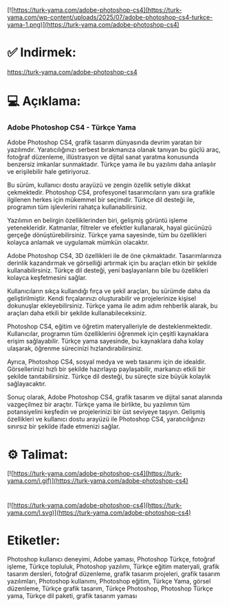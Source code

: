 [![https://turk-yama.com/adobe-photoshop-cs4](https://turk-yama.com/wp-content/uploads/2025/07/adobe-photoshop-cs4-turkce-yama-1.png)](https://turk-yama.com/adobe-photoshop-cs4)
# ✅ Indirmek:
https://turk-yama.com/adobe-photoshop-cs4
# 💻 Açıklama:
### Adobe Photoshop CS4 - Türkçe Yama

Adobe Photoshop CS4, grafik tasarım dünyasında devrim yaratan bir yazılımdır. Yaratıcılığınızı serbest bırakmanıza olanak tanıyan bu güçlü araç, fotoğraf düzenleme, illüstrasyon ve dijital sanat yaratma konusunda benzersiz imkanlar sunmaktadır. Türkçe yama ile bu yazılımı daha anlaşılır ve erişilebilir hale getiriyoruz.

Bu sürüm, kullanıcı dostu arayüzü ve zengin özellik setiyle dikkat çekmektedir. Photoshop CS4, profesyonel tasarımcıların yanı sıra grafikle ilgilenen herkes için mükemmel bir seçimdir. Türkçe dil desteği ile, programın tüm işlevlerini rahatça kullanabilirsiniz.

Yazılımın en belirgin özelliklerinden biri, gelişmiş görüntü işleme yetenekleridir. Katmanlar, filtreler ve efektler kullanarak, hayal gücünüzü gerçeğe dönüştürebilirsiniz. Türkçe yama sayesinde, tüm bu özellikleri kolayca anlamak ve uygulamak mümkün olacaktır.

Adobe Photoshop CS4, 3D özellikleri ile de öne çıkmaktadır. Tasarımlarınıza derinlik kazandırmak ve görselliği artırmak için bu araçları etkin bir şekilde kullanabilirsiniz. Türkçe dil desteği, yeni başlayanların bile bu özellikleri kolayca keşfetmesini sağlar.

Kullanıcıların sıkça kullandığı fırça ve şekil araçları, bu sürümde daha da geliştirilmiştir. Kendi fırçalarınızı oluşturabilir ve projelerinize kişisel dokunuşlar ekleyebilirsiniz. Türkçe yama ile adım adım rehberlik alarak, bu araçları daha etkili bir şekilde kullanabileceksiniz.

Photoshop CS4, eğitim ve öğretim materyalleriyle de desteklenmektedir. Kullanıcılar, programın tüm özelliklerini öğrenmek için çeşitli kaynaklara erişim sağlayabilir. Türkçe yama sayesinde, bu kaynaklara daha kolay ulaşarak, öğrenme sürecinizi hızlandırabilirsiniz.

Ayrıca, Photoshop CS4, sosyal medya ve web tasarımı için de idealdir. Görsellerinizi hızlı bir şekilde hazırlayıp paylaşabilir, markanızı etkili bir şekilde tanıtabilirsiniz. Türkçe dil desteği, bu süreçte size büyük kolaylık sağlayacaktır.

Sonuç olarak, Adobe Photoshop CS4, grafik tasarım ve dijital sanat alanında vazgeçilmez bir araçtır. Türkçe yama ile birlikte, bu yazılımın tüm potansiyelini keşfedin ve projelerinizi bir üst seviyeye taşıyın. Gelişmiş özellikleri ve kullanıcı dostu arayüzü ile Photoshop CS4, yaratıcılığınızı sınırsız bir şekilde ifade etmenizi sağlar.
# ⚙️ Talimat:
[![https://turk-yama.com/adobe-photoshop-cs4](https://turk-yama.com/i.gif)](https://turk-yama.com/adobe-photoshop-cs4)
#
[![https://turk-yama.com/adobe-photoshop-cs4](https://turk-yama.com/l.svg)](https://turk-yama.com/adobe-photoshop-cs4)
# Etiketler:
Photoshop kullanıcı deneyimi, Adobe yaması, Photoshop Türkçe, fotoğraf işleme, Türkçe topluluk, Photoshop yazılımı, Türkçe eğitim materyali, grafik tasarım dersleri, fotoğraf düzenleme, grafik tasarım projeleri, grafik tasarım yazılımları, Photoshop kullanımı, Photoshop eğitim, Türkçe Yama, görsel düzenleme, Türkçe grafik tasarım, Türkçe Photoshop, Photoshop Türkçe yama, Türkçe dil paketi, grafik tasarım yaması


